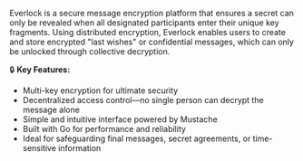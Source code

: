 Everlock is a secure message encryption platform that ensures a secret can only be revealed when all designated participants enter their unique key fragments. Using distributed encryption, Everlock enables users to create and store encrypted "last wishes" or confidential messages, which can only be unlocked through collective decryption.

🔒 **Key Features:**

*   Multi-key encryption for ultimate security
*   Decentralized access control—no single person can decrypt the message alone
*   Simple and intuitive interface powered by Mustache
*   Built with Go for performance and reliability
*   Ideal for safeguarding final messages, secret agreements, or time-sensitive information
